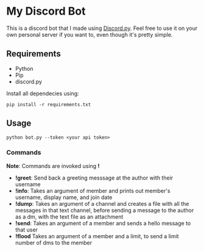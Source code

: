 # My Discord Bot

This is a discord bot that I made using [Discord.py](https://discordpy.readthedocs.io/en/stable/). Feel free to use it on your own personal server if you want to, even though it's pretty simple.

## Requirements

- Python
- Pip
- discord.py

Install all dependecies using:
```
pip install -r requirements.txt
```

## Usage

```
python bot.py --token <your api token>
```
### Commands

**Note**: Commands are invoked using **!**

- **!greet**: Send back a greeting messsage at the author with their username
- **!info**: Takes an argument of member and prints out member's username, display name, and join date
- **!dump**: Takes an argument of a channel and creates a file with all the messages in that text channel, before sending a message to the author as a dm, with the text file as an attachment
- **!send**: Takes an argument of a member and sends a hello message to that user
- **!flood** Takes an argument of a member and a limit, to send a limit number of dms to the member
